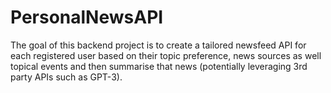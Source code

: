 # PersonalNewsAPI
The goal of this backend project is to create a tailored newsfeed API for each registered user based on their topic preference, news sources as well topical events and then summarise that news (potentially leveraging 3rd party APIs such as GPT-3).
